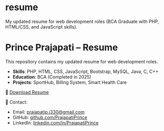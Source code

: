 # resume
My updated resume for web development roles (BCA Graduate with PHP, HTML/CSS, and JavaScript skills).

# Prince Prajapati – Resume

This repository contains my updated resume for web development roles.

- **Skills**: PHP, HTML, CSS, JavaScript, Bootstrap, MySQL, Java, C, C++
- **Education**: BCA (Completed in 2025)
- **Projects**: SportHub, Billing System, Smart Health Care

📄 [Download Resume](Prince_Prajapati_Resume_2025.pdf)

💼 Contact:
- Email: prajapatip.j330@gmail.com
- GitHub: [github.com/PrajapatiPrince](https://github.com/PrajapatiPrince2005)
- LinkedIn: [linkedin.com/in/PrajapatiPrince](https://www.linkedin.com/in/prince-prajapati-b5ba1a344/)
